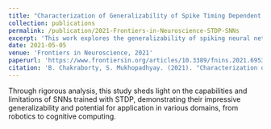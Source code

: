 ```yaml
---
title: "Characterization of Generalizability of Spike Timing Dependent Plasticity trained Spiking Neural Networks"
collection: publications
permalink: /publication/2021-Frontiers-in-Neuroscience-STDP-SNNs
excerpt: 'This work explores the generalizability of spiking neural networks (SNNs) trained with spike-timing-dependent plasticity (STDP), revealing insights into their potential for diverse applications.'
date: 2021-05-05
venue: 'Frontiers in Neuroscience, 2021'
paperurl: 'https://www.frontiersin.org/articles/10.3389/fnins.2021.695357/full'
citation: 'B. Chakraborty, S. Mukhopadhyay. (2021). "Characterization of Generalizability of Spike Timing Dependent Plasticity trained Spiking Neural Networks." <i>Frontiers in Neuroscience, 2021</i>.'
---
```


Through rigorous analysis, this study sheds light on the capabilities and limitations of SNNs trained with STDP, demonstrating their impressive generalizability and potential for application in various domains, from robotics to cognitive computing.
